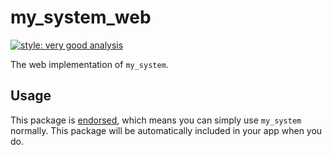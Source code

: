 # my_system_web

[![style: very good analysis][very_good_analysis_badge]][very_good_analysis_link]

The web implementation of `my_system`.

## Usage

This package is [endorsed][endorsed_link], which means you can simply use `my_system`
normally. This package will be automatically included in your app when you do.

[endorsed_link]: https://flutter.dev/docs/development/packages-and-plugins/developing-packages#endorsed-federated-plugin
[very_good_analysis_badge]: https://img.shields.io/badge/style-very_good_analysis-B22C89.svg
[very_good_analysis_link]: https://pub.dev/packages/very_good_analysis
